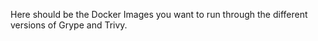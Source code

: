 Here should be the Docker Images you want to run through the different versions of Grype and Trivy. 